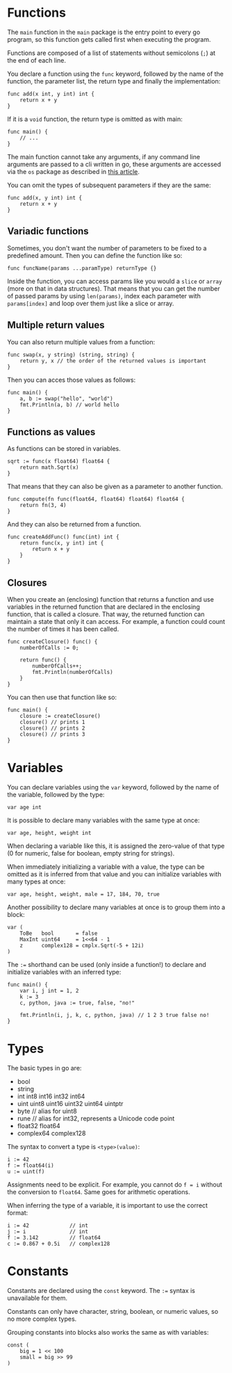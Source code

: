 # Functions

The `main` function in the `main` package is the entry point to every go program, so this function gets called first when executing the program.

Functions are composed of a list of statements without semicolons (`;`) at the end of each line.

You declare a function using the `func` keyword, followed by the name of the function, the parameter list, the return type and finally the implementation:

    func add(x int, y int) int {
	    return x + y
    }

If it is a `void` function, the return type is omitted as with main:

    func main() {
        // ...
    }

The main function cannot take any arguments, if any command line arguments are passed to a cli written in go, these arguments are accessed via the `os` package as described in [this article](https://golangdocs.com/command-line-arguments-in-golang).

You can omit the types of subsequent parameters if they are the same:

    func add(x, y int) int {
	    return x + y
    }

## Variadic functions

Sometimes, you don't want the number of parameters to be fixed to a predefined amount. Then you can define the function like so:

    func funcName(params ...paramType) returnType {}

Inside the function, you can access params like you would a `slice` or `array` (more on that in data structures). That means that you can get the number of passed params by using `len(params)`, index each parameter with `params[index]` and loop over them just like a slice or array.

## Multiple return values

You can also return multiple values from a function:

    func swap(x, y string) (string, string) {
        return y, x // the order of the returned values is important
    }

Then you can acces those values as follows:

    func main() {
        a, b := swap("hello", "world")
        fmt.Println(a, b) // world hello
    }

## Functions as values

As functions can be stored in variables.

    sqrt := func(x float64) float64 {
		return math.Sqrt(x)
	}

That means that they can also be given as a parameter to another function.

    func compute(fn func(float64, float64) float64) float64 {
        return fn(3, 4)
    }

And they can also be returned from a function.

    func createAddFunc() func(int) int {
        return func(x, y int) int {
            return x + y
        }
    }

## Closures

When you create an (enclosing) function that returns a function and use variables in the returned function that are declared in the enclosing function, that is called a closure. That way, the returned function can maintain a state that only it can access. For example, a function could count the number of times it has been called.

    func createClosure() func() {
        numberOfCalls := 0;

        return func() {
            numberOfCalls++;
            fmt.Println(numberOfCalls)
        }
    }

You can then use that function like so:

    func main() {
        closure := createClosure()
        closure() // prints 1
        closure() // prints 2
        closure() // prints 3
    }

# Variables 

You can declare variables using the `var` keyword, followed by the name of the variable, followed by the type:

    var age int

It is possible to declare many variables with the same type at once:

    var age, height, weight int

When declaring a variable like this, it is assigned the zero-value of that type (0 for numeric, false for boolean, empty string for strings).

When immediately initializing a variable with a value, the type can be omitted as it is inferred from that value and you can initialize variables with many types at once:

    var age, height, weight, male = 17, 184, 70, true

Another possibility to declare many variables at once is to group them into a block:

    var (
        ToBe   bool       = false
        MaxInt uint64     = 1<<64 - 1
        z      complex128 = cmplx.Sqrt(-5 + 12i)
    )

The `:=` shorthand can be used (only inside a function!) to declare and initialize variables with an inferred type:

    func main() {
        var i, j int = 1, 2
        k := 3
        c, python, java := true, false, "no!"

        fmt.Println(i, j, k, c, python, java) // 1 2 3 true false no!
    }

# Types

The basic types in go are:

- bool
- string
- int  int8  int16  int32  int64
- uint uint8 uint16 uint32 uint64 uintptr
- byte // alias for uint8
- rune // alias for int32, represents a Unicode code point
- float32 float64
- complex64 complex128

The syntax to convert a type is `<type>(value)`:

    i := 42
    f := float64(i)
    u := uint(f)

Assignments need to be explicit. For example, you cannot do `f = i` without the conversion to `float64`. Same goes for arithmetic operations.

When inferring the type of a variable, it is important to use the correct format:

    i := 42             // int
    j := i              // int
    f := 3.142          // float64
    c := 0.867 + 0.5i   // complex128

# Constants 

Constants are declared using the `const` keyword. The `:=` syntax is unavailable for them. 

Constants can only have character, string, boolean, or numeric values, so no more complex types.

Grouping constants into blocks also works the same as with variables:

    const (
        big = 1 << 100
        small = big >> 99
    )
